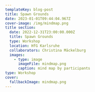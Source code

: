 ```yaml
---
templateKey: blog-post
title: Spawn Grounds
date: 2023-01-01T09:44:04.967Z
cover-image: /img/mindmap.png
title section:
  date: 2022-12-31T23:00:00.000Z
  title: Spawn Grounds
  type: Workshop
  location: HfG Karlsruhe
  collaborators: Christina Mäckelburg
  images:
    - type: image
      imageFile: mindmap.png
      caption: mind map by participants
type: Workshop
cover:
  fallbackImage: mindmap.png
---
```

